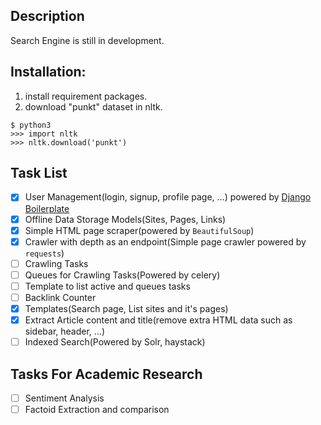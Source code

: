 ## Description
Search Engine is still in development.

## Installation:
1. install requirement packages.
2. download "punkt" dataset in nltk.
```
$ python3
>>> import nltk
>>> nltk.download('punkt')
```

## Task List
- [x] User Management(login, signup, profile page, ...) powered by [Django Boilerplate](https://github.com/Towhidn/django-boilerplate "Django App Boilerplate")
- [x] Offline Data Storage Models(Sites, Pages, Links)
- [x] Simple HTML page scraper(powered by `BeautifulSoup`)
- [x] Crawler with depth as an endpoint(Simple page crawler powered by `requests`)
- [ ] Crawling Tasks
- [ ] Queues for Crawling Tasks(Powered by celery)
- [ ] Template to list active and queues tasks
- [ ] Backlink Counter
- [x] Templates(Search page, List sites and it's pages)
- [x] Extract Article content and title(remove extra HTML data such as sidebar, header, ...)
- [ ] Indexed Search(Powered by Solr, haystack)
## Tasks For Academic Research
- [ ] Sentiment Analysis
- [ ] Factoid Extraction and comparison
